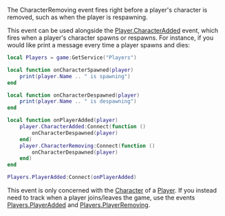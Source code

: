 The CharacterRemoving event fires right before a player's character is removed, such as when the player is respawning.

This event can be used alongside the [Player.CharacterAdded](https://developer.roblox.com/en-us/api-reference/event/Player/CharacterAdded) event, which fires when a player's character spawns or respawns. For instance, if you would like print a message every time a player spawns and dies:

```lua
local Players = game:GetService("Players")

local function onCharacterSpawned(player)
    print(player.Name .. " is spawning")
end

local function onCharacterDespawned(player)
    print(player.Name .. " is despawning")
end

local function onPlayerAdded(player)
    player.CharacterAdded:Connect(function ()
        onCharacterDespawned(player)
    end)
    player.CharacterRemoving:Connect(function ()
        onCharacterDespawned(player)
    end)
end

Players.PlayerAdded:Connect(onPlayerAdded)
``` 

This event is only concerned with the [Character](https://developer.roblox.com/en-us/api-reference/property/Player/Character) of a [Player](https://developer.roblox.com/en-us/api-reference/class/Player). If you instead need to track when a player joins/leaves the game, use the events [Players.PlayerAdded](https://developer.roblox.com/en-us/api-reference/event/Players/PlayerAdded) and [Players.PlayerRemoving](https://developer.roblox.com/en-us/api-reference/event/Players/PlayerRemoving).